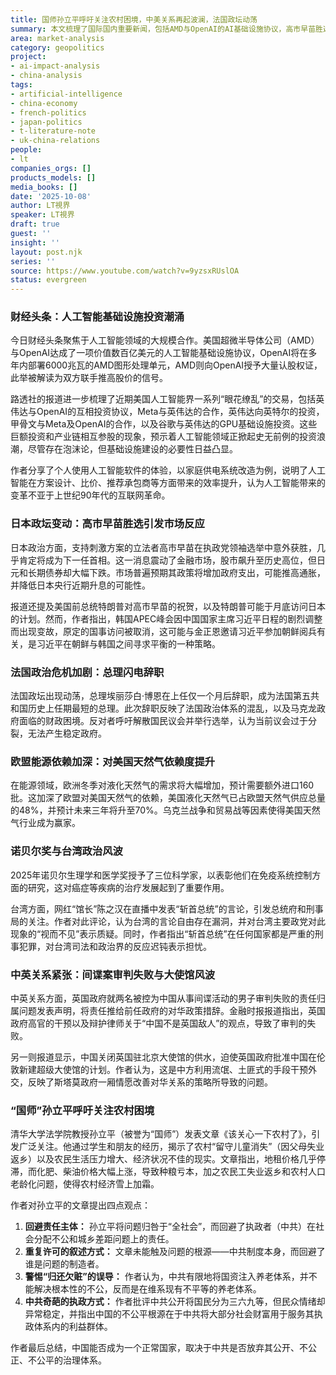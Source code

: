 ```yaml
---
title: 国师孙立平呼吁关注农村困境，中美关系再起波澜，法国政坛动荡
summary: 本文梳理了国际国内重要新闻，包括AMD与OpenAI的AI基础设施协议，高市早苗胜选对日本金融市场的影响，法国总理辞职引发政治危机，以及对中国农村困境和中英关系的深度剖析。
area: market-analysis
category: geopolitics
project:
- ai-impact-analysis
- china-analysis
tags:
- artificial-intelligence
- china-economy
- french-politics
- japan-politics
- t-literature-note
- uk-china-relations
people:
- lt
companies_orgs: []
products_models: []
media_books: []
date: '2025-10-08'
author: LT視界
speaker: LT視界
draft: true
guest: ''
insight: ''
layout: post.njk
series: ''
source: https://www.youtube.com/watch?v=9yzsxRUslOA
status: evergreen
---
```

### 财经头条：人工智能基础设施投资潮涌

今日财经头条聚焦于人工智能领域的大规模合作。美国超微半导体公司（AMD）与OpenAI达成了一项价值数百亿美元的人工智能基础设施协议，OpenAI将在多年内部署6000兆瓦的AMD图形处理单元，AMD则向OpenAI授予大量认股权证，此举被解读为双方联手推高股价的信号。

路透社的报道进一步梳理了近期美国人工智能界一系列“眼花缭乱”的交易，包括英伟达与OpenAI的互相投资协议，Meta与英伟达的合作，英伟达向英特尔的投资，甲骨文与Meta及OpenAI的合作，以及谷歌与英伟达的GPU基础设施投资。这些巨额投资和产业链相互参股的现象，预示着人工智能领域正掀起史无前例的投资浪潮，尽管存在泡沫论，但基础设施建设的必要性日益凸显。

作者分享了个人使用人工智能软件的体验，以家庭供电系统改造为例，说明了人工智能在方案设计、比价、推荐承包商等方面带来的效率提升，认为人工智能带来的变革不亚于上世纪90年代的互联网革命。

### 日本政坛变动：高市早苗胜选引发市场反应

日本政治方面，支持刺激方案的立法者高市早苗在执政党领袖选举中意外获胜，几乎肯定将成为下一任首相。这一消息震动了金融市场，股市飙升至历史高位，但日元和长期债券却大幅下跌。市场普遍预期其政策将增加政府支出，可能推高通胀，并降低日本央行近期升息的可能性。

报道还提及美国前总统特朗普对高市早苗的祝贺，以及特朗普可能于月底访问日本的计划。然而，作者指出，韩国APEC峰会因中国国家主席习近平日程的剧烈调整而出现变故，原定的国事访问被取消，这可能与金正恩邀请习近平参加朝鲜阅兵有关，是习近平在朝鲜与韩国之间寻求平衡的一种策略。

### 法国政治危机加剧：总理闪电辞职

法国政坛出现动荡，总理埃丽莎白·博恩在上任仅一个月后辞职，成为法国第五共和国历史上任期最短的总理。此次辞职反映了法国政治体系的混乱，以及马克龙政府面临的财政困境。反对者呼吁解散国民议会并举行选举，认为当前议会过于分裂，无法产生稳定政府。

### 欧盟能源依赖加深：对美国天然气依赖度提升

在能源领域，欧洲冬季对液化天然气的需求将大幅增加，预计需要额外进口160批。这加深了欧盟对美国天然气的依赖，美国液化天然气已占欧盟天然气供应总量的48%，并预计未来三年将升至70%。乌克兰战争和贸易战等因素使得美国天然气行业成为赢家。

### 诺贝尔奖与台湾政治风波

2025年诺贝尔生理学和医学奖授予了三位科学家，以表彰他们在免疫系统控制方面的研究，这对癌症等疾病的治疗发展起到了重要作用。

台湾方面，网红“馆长”陈之汉在直播中发表“斩首总统”的言论，引发总统府和刑事局的关注。作者对此评论，认为台湾的言论自由存在漏洞，并对台湾主要政党对此现象的“视而不见”表示质疑。同时，作者指出“斩首总统”在任何国家都是严重的刑事犯罪，对台湾司法和政治界的反应迟钝表示担忧。

### 中英关系紧张：间谍案审判失败与大使馆风波

中英关系方面，英国政府就两名被控为中国从事间谍活动的男子审判失败的责任归属问题发表声明，将责任推给前任政府的对华政策措辞。金融时报报道指出，英国政府高官的干预以及辩护律师关于“中国不是英国敌人”的观点，导致了审判的失败。

另一则报道显示，中国关闭英国驻北京大使馆的供水，迫使英国政府批准中国在伦敦新建超级大使馆的计划。作者认为，这是中方利用流氓、土匪式的手段干预外交，反映了斯塔莫政府一厢情愿改善对华关系的策略所导致的问题。

### “国师”孙立平呼吁关注农村困境

清华大学法学院教授孙立平（被誉为“国师”）发表文章《该关心一下农村了》，引发广泛关注。他通过学生和朋友的经历，揭示了农村“留守儿童消失”（因父母失业返乡）以及农民生活压力增大、经济状况不佳的现实。文章指出，地租价格几乎停滞，而化肥、柴油价格大幅上涨，导致种粮亏本，加之农民工失业返乡和农村人口老龄化问题，使得农村经济雪上加霜。

作者对孙立平的文章提出四点观点：
1.  **回避责任主体：** 孙立平将问题归咎于“全社会”，而回避了执政者（中共）在社会分配不公和城乡差距问题上的责任。
2.  **重复许可的叙述方式：** 文章未能触及问题的根源——中共制度本身，而回避了谁是问题的制造者。
3.  **警惕“归还欠赃”的误导：** 作者认为，中共有限地将国资注入养老体系，并不能解决根本性的不公，反而是在维系现有不平等的养老体系。
4.  **中共奇葩的执政方式：** 作者批评中共公开将国民分为三六九等，但民众情绪却异常稳定，并指出中国的不公平根源在于中共将大部分社会财富用于服务其执政体系内的利益群体。

作者最后总结，中国能否成为一个正常国家，取决于中共是否放弃其公开、不公正、不公平的治理体系。